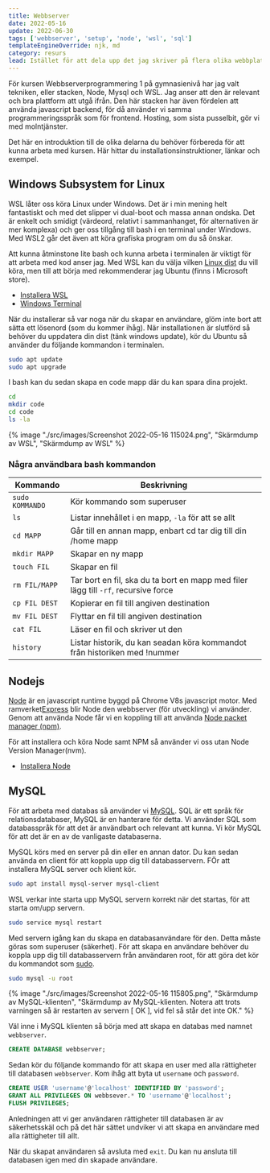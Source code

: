 ```yaml
---
title: Webbserver
date: 2022-05-16
update: 2022-06-30
tags: ['webbserver', 'setup', 'node', 'wsl', 'sql']
templateEngineOverride: njk, md
category: resurs
lead: Istället för att dela upp det jag skriver på flera olika webbplatser (kursböcker) har jag bestämt mig för att samla det här. Det här är alltså en introduktionspost till det du behöver för att kunna arbeta med kursen webbserverprogrammering (i min regi).
---
```


För kursen Webbserverprogrammering 1 på gymnasienivå har jag valt tekniken, eller stacken, Node, Mysql och WSL. Jag anser att den är relevant och bra plattform att utgå ifrån. Den här stacken har även fördelen att använda javascript backend, för då använder vi samma programmeringsspråk som för frontend. Hosting, som sista pusselbit, gör vi med molntjänster.

Det här en introduktion till de olika delarna du behöver förbereda för att kunna arbeta med kursen. Här hittar du installationsinstruktioner, länkar och exempel.

## Windows Subsystem for Linux

WSL låter oss köra Linux under Windows. Det är i min mening helt fantastiskt och med det slipper vi dual-boot och massa annan ondska. Det är enkelt och smidigt (värdeord, relativt i sammanhanget, för alternativen är mer komplexa) och ger oss tillgång till bash i en terminal under Windows. Med WSL2 går det även att köra grafiska program om du så önskar.

Att kunna åtminstone lite bash och kunna arbeta i terminalen är viktigt för att arbeta med kod anser jag. Med WSL kan du välja vilken [Linux dist](https://en.wikipedia.org/wiki/Linux_distribution) du vill köra, men till att börja med rekommenderar jag Ubuntu (finns i Microsoft store).

* [Installera WSL](https://docs.microsoft.com/en-us/windows/wsl/install)
* [Windows Terminal](https://docs.microsoft.com/en-us/windows/terminal/install)

När du installerar så var noga när du skapar en användare, glöm inte bort att sätta ett lösenord (som du kommer ihåg). När installationen är slutförd så behöver du uppdatera din dist (tänk windows update), kör du Ubuntu så använder du följande kommandon i terminalen.

```bash
sudo apt update
sudo apt upgrade
```

I bash kan du sedan skapa en code mapp där du kan spara dina projekt.

```bash
cd
mkdir code
cd code
ls -la
```

{% image "./src/images/Screenshot 2022-05-16 115024.png", "Skärmdump av WSL", "Skärmdump av WSL" %}

### Några användbara bash kommandon

| Kommando | Beskrivning |
| --- | --- |
| ```sudo KOMMANDO``` | Kör kommando som superuser |
| ```ls``` | Listar innehållet i en mapp, ```-la``` för att se allt |
| ```cd MAPP``` | Går till en annan mapp, enbart cd tar dig till din /home mapp |
| ```mkdir MAPP``` | Skapar en ny mapp |
| ```touch FIL``` | Skapar en fil |
| ```rm FIL/MAPP``` | Tar bort en fil, ska du ta bort en mapp med filer lägg till ```-rf```, recursive force |
| ```cp FIL DEST``` | Kopierar en fil till angiven destination |
| ```mv FIL DEST``` | Flyttar en fil till angiven destination |
| ```cat FIL``` | Läser en fil och skriver ut den |
| ```history``` | Listar historik, du kan seadan köra kommandot från historiken med !nummer |

## Nodejs

[Node](https://nodejs.org/en/) är en javascript runtime byggd på Chrome V8s javascript motor. Med ramverket[Express](https://expressjs.com/) blir Node den webbserver (för utveckling) vi använder. Genom att använda Node får vi en koppling till att använda [Node packet manager (npm)](https://www.npmjs.com/).

För att installera och köra Node samt NPM så använder vi oss utan Node Version Manager(nvm).

* [Installera Node](https://docs.microsoft.com/en-us/windows/dev-environment/javascript/nodejs-on-wsl#install-nvm-nodejs-and-npm)

## MySQL

För att arbeta med databas så använder vi [MySQL](https://www.mysql.com/). SQL är ett språk för relationsdatabaser, MySQL är en hanterare för detta. Vi använder SQL som databasspråk för att det är användbart och relevant att kunna. Vi kör MySQL för att det är en av de vanligaste databaserna.

MySQL körs med en server på din eller en annan dator. Du kan sedan använda en client för att koppla upp dig till databasservern. FÖr att installera MySQL server och klient kör.

```bash
sudo apt install mysql-server mysql-client
```

WSL verkar inte starta upp MySQL servern korrekt när det startas, för att starta om/upp servern.

```bash
sudo service mysql restart
```

Med servern igång kan du skapa en databasanvändare för den. Detta måste göras som superuser (säkerhet). För att skapa en användare behöver du koppla upp dig till databasservern från användaren root, för att göra det kör du kommandot som [sudo](https://sv.wikipedia.org/wiki/Sudo).

```bash
sudo mysql -u root
```

{% image "./src/images/Screenshot 2022-05-16 115805.png", "Skärmdump av MySQL-klienten", "Skärmdump av MySQL-klienten. Notera att trots varningen så är restarten av servern [  OK  ], vid fel så står det inte OK." %}

Väl inne i MySQL klienten så börja med att skapa en databas med namnet `webbserver`.

```sql
CREATE DATABASE webbserver;
```

Sedan kör du följande kommando för att skapa en user med alla rättigheter till databasen `webbserver`. Kom ihåg att byta ut `username` och `password`.

```sql
CREATE USER 'username'@'localhost' IDENTIFIED BY 'password';
GRANT ALL PRIVILEGES ON webbsever.* TO 'username'@'localhost';
FLUSH PRIVILEGES;
```

Anledningen att vi ger användaren rättigheter till databasen är av säkerhetsskäl och på det här sättet undviker vi att skapa en användare med alla rättigheter till allt.

När du skapat användaren så avsluta med `exit`. Du kan nu ansluta till databasen igen med din skapade användare.